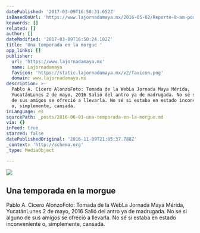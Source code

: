 ```yaml
---
datePublished: '2017-03-09T16:50:31.652Z'
isBasedOnUrl: 'https://www.lajornadamaya.mx/2016-05-02/Reporte-8-am-por-Pablo-Cicero'
keywords: []
related: []
author: []
dateModified: '2017-03-09T16:50:24.102Z'
title: 'Una temporada en la morgue '
app_links: []
publisher:
  url: 'https://www.lajornadamaya.mx'
  name: Lajornadamaya
  favicon: 'https://static.lajornadamaya.mx/v2/favicon.png'
  domain: www.lajornadamaya.mx
description: >-
  Pablo A. Cicero AlonzoFoto: Tomada de la WebLa Jornada Maya Mérida,
  YucatánLunes 2 de mayo, 2016 Salió del antro ya de madrugada. No sé si alguno
  de sus amigos se ofreció a llevarla. No sé si estaba en estado inconveniente
  o, simplemente, cansada.
inLanguage: es
sourcePath: _posts/2016-06-01-una-temporada-en-la-morgue.md
via: {}
inFeed: true
starred: false
datePublishedOriginal: '2016-11-09T21:05:37.788Z'
_context: 'http://schema.org'
_type: MediaObject

---
```

<article style=""><img src="https://s3-us-west-2.amazonaws.com/the-grid-img/p/354430b58d0e85f56e12a5ee4aeff1e3e7dcc23c.jpg" /><h1>Una temporada en la morgue </h1><p>Pablo A. Cicero AlonzoFoto: Tomada de la WebLa Jornada Maya Mérida, YucatánLunes 2 de mayo, 2016 Salió del antro ya de madrugada. No sé si alguno de sus amigos se ofreció a llevarla. No sé si estaba en estado inconveniente o, simplemente, cansada.</p></article>